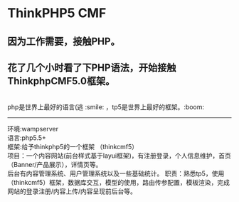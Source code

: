 # ThinkPHP5 CMF
## 因为工作需要，接触PHP。  
## 花了几个小时看了下PHP语法，开始接触ThinkphpCMF5.0框架。
<br>
php是世界上最好的语言(逃 :smile: ，tp5是世界上最好的框架。:boom:
<br>
<hr>
环境:wampserver <br>
语言:php5.5+ <br>
框架:给予thinkphp5的一个框架 （thinkcmf5）<br>
项目：一个内容网站(前台样式基于layui框架)，有注册登录，个人信息维护，首页（Banner/产品展示），详情页等。<br>
     后台有内容管理系统、用户管理系统以及一些基础统计。
职责：熟悉tp5，使用（thinkcmf5）框架，数据库交互，模型的使用，路由传参配置，模板渲染，完成网站的登录注册/内容上传/内容呈现前后台等。<br>
